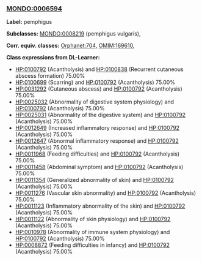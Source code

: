 
### [MONDO:0006594](http://purl.obolibrary.org/obo/MONDO_0006594)
**Label:** pemphigus

**Subclasses:** [MONDO:0008219](http://purl.obolibrary.org/obo/MONDO_0008219) (pemphigus vulgaris), 

**Corr. equiv. classes:** [Orphanet:704](http://www.orpha.net/ORDO/Orphanet_704), [OMIM:169610](http://purl.obolibrary.org/obo/OMIM_169610), 

**Class expressions from DL-Learner:**

- [HP:0100792](http://purl.obolibrary.org/obo/HP_0100792) (Acantholysis) and [HP:0100838](http://purl.obolibrary.org/obo/HP_0100838) (Recurrent cutaneous abscess formation) 75.00%
- [HP:0100699](http://purl.obolibrary.org/obo/HP_0100699) (Scarring) and [HP:0100792](http://purl.obolibrary.org/obo/HP_0100792) (Acantholysis) 75.00%
- [HP:0031292](http://purl.obolibrary.org/obo/HP_0031292) (Cutaneous abscess) and [HP:0100792](http://purl.obolibrary.org/obo/HP_0100792) (Acantholysis) 75.00%
- [HP:0025032](http://purl.obolibrary.org/obo/HP_0025032) (Abnormality of digestive system physiology) and [HP:0100792](http://purl.obolibrary.org/obo/HP_0100792) (Acantholysis) 75.00%
- [HP:0025031](http://purl.obolibrary.org/obo/HP_0025031) (Abnormality of the digestive system) and [HP:0100792](http://purl.obolibrary.org/obo/HP_0100792) (Acantholysis) 75.00%
- [HP:0012649](http://purl.obolibrary.org/obo/HP_0012649) (Increased inflammatory response) and [HP:0100792](http://purl.obolibrary.org/obo/HP_0100792) (Acantholysis) 75.00%
- [HP:0012647](http://purl.obolibrary.org/obo/HP_0012647) (Abnormal inflammatory response) and [HP:0100792](http://purl.obolibrary.org/obo/HP_0100792) (Acantholysis) 75.00%
- [HP:0011968](http://purl.obolibrary.org/obo/HP_0011968) (Feeding difficulties) and [HP:0100792](http://purl.obolibrary.org/obo/HP_0100792) (Acantholysis) 75.00%
- [HP:0011458](http://purl.obolibrary.org/obo/HP_0011458) (Abdominal symptom) and [HP:0100792](http://purl.obolibrary.org/obo/HP_0100792) (Acantholysis) 75.00%
- [HP:0011354](http://purl.obolibrary.org/obo/HP_0011354) (Generalized abnormality of skin) and [HP:0100792](http://purl.obolibrary.org/obo/HP_0100792) (Acantholysis) 75.00%
- [HP:0011276](http://purl.obolibrary.org/obo/HP_0011276) (Vascular skin abnormality) and [HP:0100792](http://purl.obolibrary.org/obo/HP_0100792) (Acantholysis) 75.00%
- [HP:0011123](http://purl.obolibrary.org/obo/HP_0011123) (Inflammatory abnormality of the skin) and [HP:0100792](http://purl.obolibrary.org/obo/HP_0100792) (Acantholysis) 75.00%
- [HP:0011122](http://purl.obolibrary.org/obo/HP_0011122) (Abnormality of skin physiology) and [HP:0100792](http://purl.obolibrary.org/obo/HP_0100792) (Acantholysis) 75.00%
- [HP:0010978](http://purl.obolibrary.org/obo/HP_0010978) (Abnormality of immune system physiology) and [HP:0100792](http://purl.obolibrary.org/obo/HP_0100792) (Acantholysis) 75.00%
- [HP:0008872](http://purl.obolibrary.org/obo/HP_0008872) (Feeding difficulties in infancy) and [HP:0100792](http://purl.obolibrary.org/obo/HP_0100792) (Acantholysis) 75.00%



